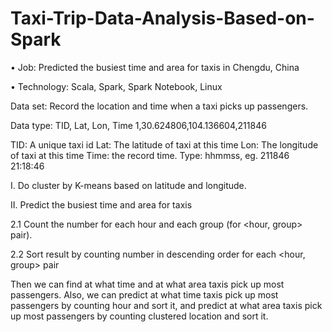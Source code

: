 # Taxi-Trip-Data-Analysis-Based-on-Spark

• Job: Predicted the busiest time and area for taxis in Chengdu, China

• Technology: Scala, Spark, Spark Notebook, Linux

Data set: 
Record the location and time when a taxi picks up passengers.

Data type:
TID, Lat, Lon, Time
1,30.624806,104.136604,211846

TID: A unique taxi id
Lat: The latitude of taxi at this time
Lon: The longitude of taxi at this time
Time: the record time. Type: hhmmss, eg. 211846  21:18:46

I. Do cluster by K-means based on latitude and longitude. 

II. Predict the busiest time and area for taxis 

2.1 Count the number for each hour and each group (for <hour, group> pair).

2.2 Sort result by counting number in descending order for each <hour, group> pair

Then we can find at what time and at what area taxis pick up most passengers. Also, we can predict at what time taxis pick up most passengers by counting hour and sort it, and predict at what area taxis pick up most passengers by counting clustered location and sort it.





